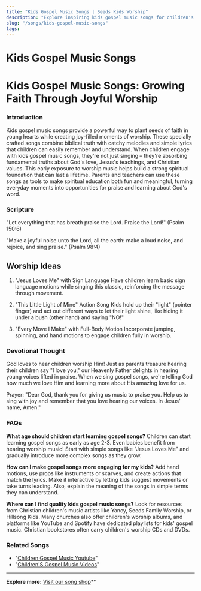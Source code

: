 ```yaml
---
title: "Kids Gospel Music Songs | Seeds Kids Worship"
description: "Explore inspiring kids gospel music songs for children's worship and faith development. Biblical music resources for families and ministry."
slug: "/songs/kids-gospel-music-songs"
tags:
---
```


# Kids Gospel Music Songs

# Kids Gospel Music Songs: Growing Faith Through Joyful Worship

### Introduction
Kids gospel music songs provide a powerful way to plant seeds of faith in young hearts while creating joy-filled moments of worship. These specially crafted songs combine biblical truth with catchy melodies and simple lyrics that children can easily remember and understand. When children engage with kids gospel music songs, they're not just singing – they're absorbing fundamental truths about God's love, Jesus's teachings, and Christian values. This early exposure to worship music helps build a strong spiritual foundation that can last a lifetime. Parents and teachers can use these songs as tools to make spiritual education both fun and meaningful, turning everyday moments into opportunities for praise and learning about God's word.

### Scripture
"Let everything that has breath praise the Lord. Praise the Lord!" (Psalm 150:6)

"Make a joyful noise unto the Lord, all the earth: make a loud noise, and rejoice, and sing praise." (Psalm 98:4)

## Worship Ideas
1. "Jesus Loves Me" with Sign Language
Have children learn basic sign language motions while singing this classic, reinforcing the message through movement.

2. "This Little Light of Mine" Action Song
Kids hold up their "light" (pointer finger) and act out different ways to let their light shine, like hiding it under a bush (other hand) and saying "NO!"

3. "Every Move I Make" with Full-Body Motion
Incorporate jumping, spinning, and hand motions to engage children fully in worship.

### Devotional Thought
God loves to hear children worship Him! Just as parents treasure hearing their children say "I love you," our Heavenly Father delights in hearing young voices lifted in praise. When we sing gospel songs, we're telling God how much we love Him and learning more about His amazing love for us.

Prayer: "Dear God, thank you for giving us music to praise you. Help us to sing with joy and remember that you love hearing our voices. In Jesus' name, Amen."

### FAQs

**What age should children start learning gospel songs?**
Children can start learning gospel songs as early as age 2-3. Even babies benefit from hearing worship music! Start with simple songs like "Jesus Loves Me" and gradually introduce more complex songs as they grow.

**How can I make gospel songs more engaging for my kids?**
Add hand motions, use props like instruments or scarves, and create actions that match the lyrics. Make it interactive by letting kids suggest movements or take turns leading. Also, explain the meaning of the songs in simple terms they can understand.

**Where can I find quality kids gospel music songs?**
Look for resources from Christian children's music artists like Yancy, Seeds Family Worship, or Hillsong Kids. Many churches also offer children's worship albums, and platforms like YouTube and Spotify have dedicated playlists for kids' gospel music. Christian bookstores often carry children's worship CDs and DVDs.

### Related Songs

- "[Children Gospel Music Youtube](/songs/children-gospel-music-youtube/)"
- "[Children'S Gospel Music Videos](/songs/children-s-gospel-music-videos/)"

---

**Explore more:** [Visit our song shop](https://seedskidsworship.com/shop)**

<!-- Schema Markup -->
<script type="application/ld+json">
{
  "@context": "https://schema.org",
  "@type": "MusicRecording",
  "name": "Kids Gospel Music Songs",
  "byArtist": {
    "@type": "MusicGroup",
    "name": "Seeds Kids Worship"
  },
  "isFamilyFriendly": true,
  "url": "https://seedskidsworship.com/songs/kids-gospel-music-songs/"
}
</script>